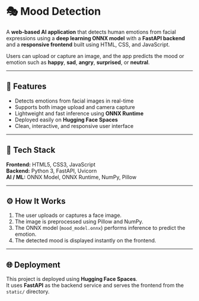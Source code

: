 # 🎭 Mood Detection

A **web-based AI application** that detects human emotions from facial expressions using a **deep learning ONNX model** with a **FastAPI backend** and a **responsive frontend** built using HTML, CSS, and JavaScript.

Users can upload or capture an image, and the app predicts the mood or emotion such as **happy**, **sad**, **angry**, **surprised**, or **neutral**.

---

## 🚀 Features
- Detects emotions from facial images in real-time  
- Supports both image upload and camera capture  
- Lightweight and fast inference using **ONNX Runtime**  
- Deployed easily on **Hugging Face Spaces**  
- Clean, interactive, and responsive user interface  

---

## 🧠 Tech Stack
**Frontend:** HTML5, CSS3, JavaScript  
**Backend:** Python 3, FastAPI, Uvicorn  
**AI / ML:** ONNX Model, ONNX Runtime, NumPy, Pillow  

---

## ⚙️ How It Works
1. The user uploads or captures a face image.  
2. The image is preprocessed using Pillow and NumPy.  
3. The ONNX model (`mood_model.onnx`) performs inference to predict the emotion.  
4. The detected mood is displayed instantly on the frontend.  

---

## 🌐 Deployment
This project is deployed using **Hugging Face Spaces**.  
It uses **FastAPI** as the backend service and serves the frontend from the `static/` directory.

